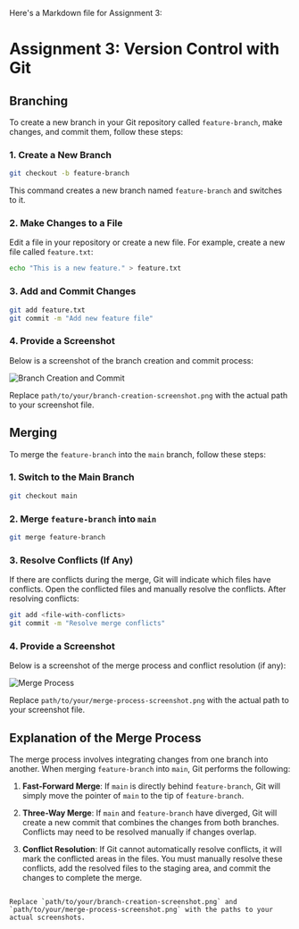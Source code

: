 Here's a Markdown file for Assignment 3:

# Assignment 3: Version Control with Git

## Branching

To create a new branch in your Git repository called `feature-branch`, make changes, and commit them, follow these steps:

### 1. Create a New Branch

```bash
git checkout -b feature-branch
```

This command creates a new branch named `feature-branch` and switches to it.

### 2. Make Changes to a File

Edit a file in your repository or create a new file. For example, create a new file called `feature.txt`:

```bash
echo "This is a new feature." > feature.txt
```

### 3. Add and Commit Changes

```bash
git add feature.txt
git commit -m "Add new feature file"
```

### 4. Provide a Screenshot

Below is a screenshot of the branch creation and commit process:

![Branch Creation and Commit](path/to/your/branch-creation-screenshot.png)

Replace `path/to/your/branch-creation-screenshot.png` with the actual path to your screenshot file.

## Merging

To merge the `feature-branch` into the `main` branch, follow these steps:

### 1. Switch to the Main Branch

```bash
git checkout main
```

### 2. Merge `feature-branch` into `main`

```bash
git merge feature-branch
```

### 3. Resolve Conflicts (If Any)

If there are conflicts during the merge, Git will indicate which files have conflicts. Open the conflicted files and manually resolve the conflicts. After resolving conflicts:

```bash
git add <file-with-conflicts>
git commit -m "Resolve merge conflicts"
```

### 4. Provide a Screenshot

Below is a screenshot of the merge process and conflict resolution (if any):

![Merge Process](path/to/your/merge-process-screenshot.png)

Replace `path/to/your/merge-process-screenshot.png` with the actual path to your screenshot file.

## Explanation of the Merge Process

The merge process involves integrating changes from one branch into another. When merging `feature-branch` into `main`, Git performs the following:

1. **Fast-Forward Merge**: If `main` is directly behind `feature-branch`, Git will simply move the pointer of `main` to the tip of `feature-branch`.

2. **Three-Way Merge**: If `main` and `feature-branch` have diverged, Git will create a new commit that combines the changes from both branches. Conflicts may need to be resolved manually if changes overlap.

3. **Conflict Resolution**: If Git cannot automatically resolve conflicts, it will mark the conflicted areas in the files. You must manually resolve these conflicts, add the resolved files to the staging area, and commit the changes to complete the merge.

```

Replace `path/to/your/branch-creation-screenshot.png` and `path/to/your/merge-process-screenshot.png` with the paths to your actual screenshots.

